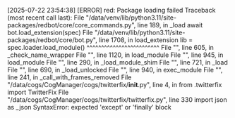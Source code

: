 [2025-07-22 23:54:38] [ERROR] red: Package loading failed
Traceback (most recent call last):
  File "/data/venv/lib/python3.11/site-packages/redbot/core/core_commands.py", line 189, in _load
    await bot.load_extension(spec)
  File "/data/venv/lib/python3.11/site-packages/redbot/core/bot.py", line 1708, in load_extension
    lib = spec.loader.load_module()
          ^^^^^^^^^^^^^^^^^^^^^^^^^
  File "<frozen importlib._bootstrap_external>", line 605, in _check_name_wrapper
  File "<frozen importlib._bootstrap_external>", line 1120, in load_module
  File "<frozen importlib._bootstrap_external>", line 945, in load_module
  File "<frozen importlib._bootstrap>", line 290, in _load_module_shim
  File "<frozen importlib._bootstrap>", line 721, in _load
  File "<frozen importlib._bootstrap>", line 690, in _load_unlocked
  File "<frozen importlib._bootstrap_external>", line 940, in exec_module
  File "<frozen importlib._bootstrap>", line 241, in _call_with_frames_removed
  File "/data/cogs/CogManager/cogs/twitterfix/__init__.py", line 4, in <module>
    from .twitterfix import TwitterFix
  File "/data/cogs/CogManager/cogs/twitterfix/twitterfix.py", line 330
    import json as _json
SyntaxError: expected 'except' or 'finally' block
